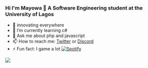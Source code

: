 ### Hi I'm Mayowa 👋 A Software Engineering student at the University of Lagos
 - 🔭 innovating everywhere
 - 🌱 I’m currently learning c#
 - 💬 Ask me about php and javascript
 - 📫 How to reach me: [Twitter](https://twitter.com/Mayorwa_O) or [Discord](MaYGorwa#7963)
 - ⚡ Fun fact: I game a lot
 [![Spotify](https://https://mayorwa-spotify.vercel.app//api/spotify)](https://open.spotify.com/user/USER_NAME)
<img src="https://github-readme-stats.vercel.app/api?username=Mayorwa&&show_icons=true&title_color=c4c4c4&icon_color=bb2acf&text_color=c4c4c4&bg_color=0d1117">
<!--
**Mayorwa/Mayorwa** is a ✨ _special_ ✨ repository because its `README.md` (this file) appears on your GitHub profile.

Here are some ideas to get you started:

- 🔭 I’m currently working on ...
- 🌱 I’m currently learning ...
- 👯 I’m looking to collaborate on ...
- 🤔 I’m looking for help with ...
- 💬 Ask me about ...
- 📫 How to reach me: ...
- 😄 Pronouns: ...
- ⚡ Fun fact: ...
-->
